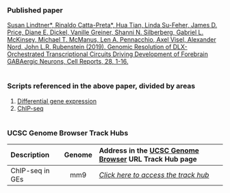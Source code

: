 ### Published paper

[Susan Lindtner*, Rinaldo Catta-Preta*, Hua Tian, Linda Su-Feher, James D. Price, Diane E. Dickel, Vanille Greiner, Shanni N. Silberberg, Gabriel L. McKinsey, Michael T. McManus, Len A. Pennacchio, Axel Visel, Alexander Nord, John L.R. Rubenstein (2019). Genomic Resolution of DLX-Orchestrated Transcriptional Circuits Driving Development of Forebrain GABAergic Neurons, Cell Reports, 28, 1-16.](https://doi.org/10.1016/j.celrep.2019.07.022)

#

### Scripts referenced in the above paper, divided by areas

1. [Differential gene expression](https://github.com/NordNeurogenomicsLab/Publications/blob/master/Lindtner_Cell_2019/1.%20RNA-seq)
2. [ChIP-seq](https://github.com/NordNeurogenomicsLab/Publications/blob/master/Lindtner_Cell_2019/1.%20ChIP-seq)

#

### UCSC Genome Browser Track Hubs



| Description                                   | Genome  | Address in the [UCSC Genome Browser](https://genome.ucsc.edu/cgi-bin/hgHubConnect) URL Track Hub page   |
| :---                                          | :---:   | :---        |
| ChIP-seq in GEs                               | mm9     | [*Click here to access the track hub*](http://genome.ucsc.edu/cgi-bin/hgTracks?db=mm9&hubUrl=https://bioshare.bioinformatics.ucdavis.edu/bioshare/download/h9xruo60jdaz8tf/Dlx_2018.txt)  |


